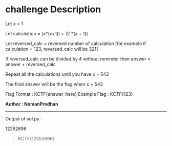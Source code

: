 # challenge Description

Let x = 1

Let calculation = (x*(x+1)) + (2 *(x + 1))

Let reversed_calc = reversed number of calculation [for example if calculation = 123, reversed_calc will be 321]

If reversed_calc can be divided by 4 without reminder then answer = answer + reversed_calc

Repeat all the calculations until you have x = 543

The final answer will be the flag when x = 543

Flag Format : KCTF{answer_here}
Example Flag : KCTF{123}

**Author : NomanProdhan**

-----------------------------------------------------------

Output of sol.py :

12252696

> KCTF{12252696}

